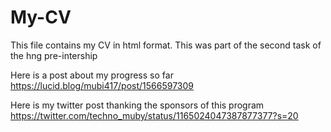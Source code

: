 # My-CV
 This file contains my CV in html format.
 This was part of the second task of the hng pre-intership
 
 Here is a post about my progress so far
 https://lucid.blog/mubi417/post/1566597309
 
 Here is my twitter post thanking the sponsors of this program
https://twitter.com/techno_muby/status/1165024047387877377?s=20
